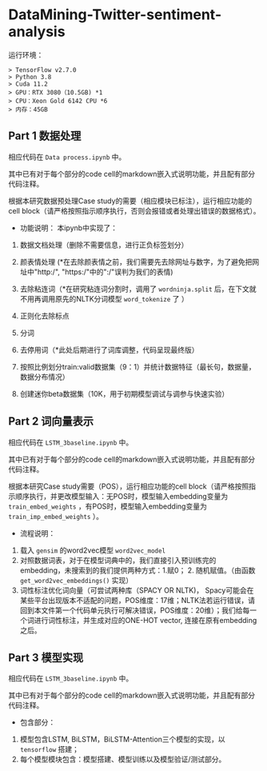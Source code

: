 # DataMining-Twitter-sentiment-analysis
运行环境：
```
> TensorFlow v2.7.0
> Python 3.8
> Cuda 11.2
> GPU：RTX 3080（10.5GB) *1
> CPU：Xeon Gold 6142 CPU *6
> 内存：45GB
```
## Part 1 数据处理

相应代码在 `Data process.ipynb` 中。

其中已有对于每个部分的code cell的markdown嵌入式说明功能，并且配有部分代码注释。

根据本研究数据预处理Case study的需要（相应模块已标注），运行相应功能的cell block（请严格按照指示顺序执行，否则会报错或者处理出错误的数据格式）。

* 功能说明：
  本ipynb中实现了：

1. 数据文档处理（删除不需要信息，进行正负标签划分）

2. 颜表情处理 (*在去除颜表情之前，我们需要先去除网址与数字，为了避免把网址中"http:/", "https:/"中的":/"误判为我们的表情)

3. 去除粘连词（*在研究粘连词分割时，调用了  `wordninja.split`  后，在下文就不用再调用原先的NLTK分词模型 `word_tokenize` 了 ）

4. 正则化去除标点

5. 分词

6. 去停用词（*此处后期进行了词库调整，代码呈现最终版）

7. 按照比例划分train:valid数据集（9：1）并统计数据特征（最长句，数据量，数据分布情况）

8. 创建迷你beta数据集（10K，用于初期模型调试与调参与快速实验）

   

## Part 2 词向量表示

相应代码在 `LSTM_3baseline.ipynb` 中。 

其中已有对于每个部分的code cell的markdown嵌入式说明功能，并且配有部分代码注释。

根据本研究Case study需要（POS），运行相应功能的cell block（请严格按照指示顺序执行，并更改模型输入：无POS时，模型输入embedding变量为 `train_embed_weights` ，有POS时，模型输入embedding变量为 `train_imp_embed_weights` ）。

* 流程说明： 

1.  载入 `gensim` 的word2vec模型   `word2vec_model` 
2.  对照数据词表，对于在模型词典中的，我们直接引入预训练完的embedding，未搜索到的我们提供两种方式：1.赋0； 2. 随机赋值。（由函数 `get_word2vec_embeddings()` 实现）
3.  词性标注优化词向量（可尝试两种库（SPACY OR NLTK)， Spacy可能会在某些平台出现版本不适配的问题，POS维度：17维；NLTK法若运行错误，请回到本文件第一个代码单元执行可解决错误，POS维度：20维）；我们给每一个词进行词性标注，并生成对应的ONE-HOT vector, 连接在原有embedding之后。

## Part 3 模型实现

相应代码在 `LSTM_3baseline.ipynb` 中。 

其中已有对于每个部分的code cell的markdown嵌入式说明功能，并且配有部分代码注释。

* 包含部分：

1. 模型包含LSTM, BiLSTM，BiLSTM-Attention三个模型的实现，以 `tensorflow` 搭建；
2. 每个模型模块包含：模型搭建、模型训练以及模型验证/测试部分。

